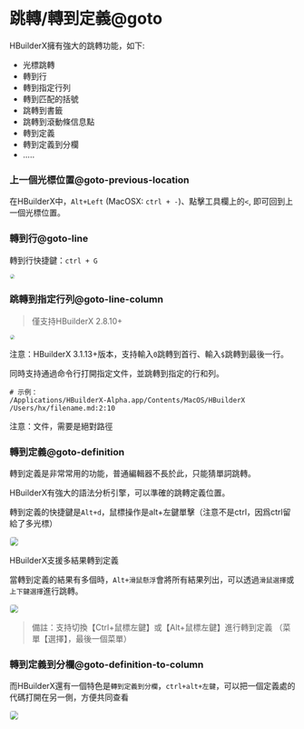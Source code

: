# 跳轉/轉到定義@goto

HBuilderX擁有強大的跳轉功能，如下:

- 光標跳轉
- 轉到行
- 轉到指定行列
- 轉到匹配的括號
- 跳轉到書籤
- 跳轉到滾動條信息點
- 轉到定義
- 轉到定義到分欄
- .....

### 上一個光標位置@goto-previous-location

在HBuilderX中，`Alt+Left` (MacOSX: `ctrl + -`)、點擊工具欄上的`<`, 即可回到上一個光標位置。

### 轉到行@goto-line

轉到行快捷鍵：`ctrl + G`

<img src="/static/snapshots/tutorial/goto_line.jpg" style="zoom: 50%;border:1px solid #eee;border-radius: 25px;" />

### 跳轉到指定行列@goto-line-column

> 僅支持HBuilderX 2.8.10+


<img src="/static/snapshots/tutorial/goto_lc.jpg" style="zoom: 50%;border:1px solid #eee;border-radius: 25px;" />

注意：HBuilderX 3.1.13+版本，支持輸入`0`跳轉到首行、輸入`$`跳轉到最後一行。

同時支持通過命令行打開指定文件，並跳轉到指定的行和列。

```
# 示例：
/Applications/HBuilderX-Alpha.app/Contents/MacOS/HBuilderX /Users/hx/filename.md:2:10
```

注意：文件，需要是絕對路徑

### 轉到定義@goto-definition

轉到定義是非常常用的功能，普通編輯器不長於此，只能猜單詞跳轉。

HBuilderX有強大的語法分析引擎，可以準確的跳轉定義位置。

轉到定義的快捷鍵是`Alt+d`，鼠標操作是alt+左鍵單擊（注意不是ctrl，因爲ctrl留給了多光標）

<img src="/static/snapshots/started_tutorial/3b6a921a9021ffa5ed54e7633afb7fd0.gif" style="zoom: 90%;border:1px solid #eee;border-radius: 5px;" />

HBuilderX支援多結果轉到定義

當轉到定義的結果有多個時，`Alt+滑鼠懸浮`會將所有結果列出，可以透過`滑鼠選擇`或`上下鍵選擇`進行跳轉。

<img src="https://web-ext-storage.dcloud.net.cn/hx/goto/goto-def-mult-64.gif" style="zoom: 90%;border:1px solid #eee;border-radius: 5px;" />

> 備註：支持切換【Ctrl+鼠標左鍵】或【Alt+鼠標左鍵】進行轉到定義 （菜單【選擇】，最後一個菜單）

### 轉到定義到分欄@goto-definition-to-column

而HBuilderX還有一個特色是`轉到定義到分欄`，`ctrl+alt+左鍵`，可以把一個定義處的代碼打開在另一側，方便共同查看

<img src="/static/snapshots/started_tutorial/c75ed6bdd5b6c5a9b8c827b2ee1262a9.gif" style="zoom: 90%;border:1px solid #eee;border-radius: 5px;" />




